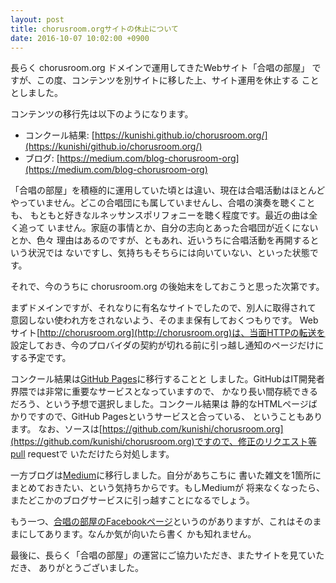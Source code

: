 ```yaml
---
layout: post
title: chorusroom.orgサイトの休止について
date: 2016-10-07 10:02:00 +0900
---
```

長らく chorusroom.org ドメインで運用してきたWebサイト「合唱の部屋」
ですが、この度、コンテンツを別サイトに移した上、サイト運用を休止する
こととしました。

コンテンツの移行先は以下のようになります。

- コンクール結果: [https://kunishi.github.io/chorusroom.org/](https://kunishi/github.io/chorusroom.org/)
- ブログ: [https://medium.com/blog-chorusroom-org](https://medium.com/blog-chorusroom-org)

「合唱の部屋」を積極的に運用していた頃とは違い、現在は合唱活動はほとんど
やっていません。どこの合唱団にも属していませんし、合唱の演奏を聴くことも、
もともと好きなルネッサンスポリフォニーを聴く程度です。最近の曲は全く追って
いません。家庭の事情とか、自分の志向とあった合唱団が近くにないとか、色々
理由はあるのですが、ともあれ、近いうちに合唱活動を再開するという状況では
ないですし、気持ちもそちらには向いていない、といった状態です。

それで、今のうちに chorusroom.org の後始末をしておこうと思った次第です。

まずドメインですが、それなりに有名なサイトでしたので、別人に取得されて
意図しない使われ方をされないよう、そのまま保有しておくつもりです。
Webサイト[http://chorusroom.org](http://chorusroom.org)は、当面HTTPの転送を
設定しておき、今のプロバイダの契約が切れる前に引っ越し通知のページだけに
する予定です。

コンクール結果は[GitHub Pages](https://pages.github.com)に移行することと
しました。GitHubはIT開発者界隈では非常に重要なサービスとなっていますので、
かなり長い間存続できるだろう、という予想で選択しました。コンクール結果は
静的なHTMLページばかりですので、GitHub Pagesというサービスと合っている、
ということもあります。
なお、ソースは[https://github.com/kunishi/chorusroom.org](https://github.com/kunishi/chorusroom.org)ですので、修正のリクエスト等pull requestで
いただけたら対処します。

一方ブログは[Medium](https://medium.com)に移行しました。自分があちこちに
書いた雑文を1箇所にまとめておきたい、という気持ちからです。もしMediumが
将来なくなったら、またどこかのブログサービスに引っ越すことになるでしょう。

もう一つ、[合唱の部屋のFacebookページ](https://www.facebook.com/chorusroom.org/)というのがありますが、これはそのままにしてあります。なんか気が向いたら書く
かも知れません。

最後に、長らく「合唱の部屋」の運営にご協力いただき、またサイトを見ていただき、
ありがとうございました。
